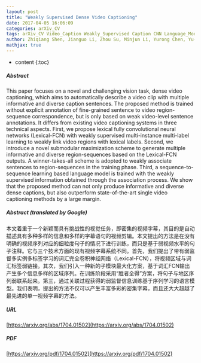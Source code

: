 ```yaml
---
layout: post
title: "Weakly Supervised Dense Video Captioning"
date: 2017-04-05 16:06:09
categories: arXiv_CV
tags: arXiv_CV Video_Caption Weakly_Supervised Caption CNN Language_Model
author: Zhiqiang Shen, Jianguo Li, Zhou Su, Minjun Li, Yurong Chen, Yu-Gang Jiang, Xiangyang Xue
mathjax: true
---
```


* content
{:toc}

##### Abstract
This paper focuses on a novel and challenging vision task, dense video captioning, which aims to automatically describe a video clip with multiple informative and diverse caption sentences. The proposed method is trained without explicit annotation of fine-grained sentence to video region-sequence correspondence, but is only based on weak video-level sentence annotations. It differs from existing video captioning systems in three technical aspects. First, we propose lexical fully convolutional neural networks (Lexical-FCN) with weakly supervised multi-instance multi-label learning to weakly link video regions with lexical labels. Second, we introduce a novel submodular maximization scheme to generate multiple informative and diverse region-sequences based on the Lexical-FCN outputs. A winner-takes-all scheme is adopted to weakly associate sentences to region-sequences in the training phase. Third, a sequence-to-sequence learning based language model is trained with the weakly supervised information obtained through the association process. We show that the proposed method can not only produce informative and diverse dense captions, but also outperform state-of-the-art single video captioning methods by a large margin.

##### Abstract (translated by Google)
本文着重于一个新颖而具有挑战性的视觉任务，即密集的视频字幕，其目的是自动描述具有多种多样的信息和多样的字幕语句的视频剪辑。本文提出的方法是在没有明确的视频序列对应的细粒度句子的情况下进行训练，而只是基于弱视频水平的句子注释。它与三个技术方面的现有视频字幕系统不同。首先，我们提出了带有弱监督多实例多标签学习的词汇完全卷积神经网络（Lexical-FCN），将视频区域与词汇标签弱链接。其次，我们引入一种新的子模块最大化方案，基于词汇FCN输出产生多个信息多样的区域序列。在训练阶段采用“胜者全得”方案，将句子与地区序列弱联系起来。第三，通过关联过程获得的弱监督信息训练基于序列学习的语言模型。我们表明，提出的方法不仅可以产生丰富多彩的密集字幕，而且还大大超越了最先进的单一视频字幕的方法。

##### URL
[https://arxiv.org/abs/1704.01502](https://arxiv.org/abs/1704.01502)

##### PDF
[https://arxiv.org/pdf/1704.01502](https://arxiv.org/pdf/1704.01502)

